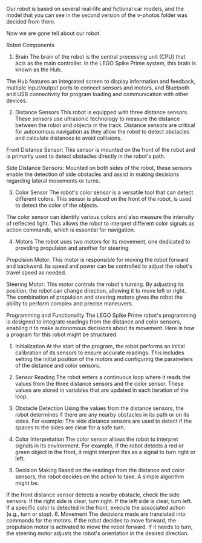 Our robot is based on several real-life and fictional car models, and the model that you can see in the second version of the v-photos folder was decided from them.

Now we are gone tell about our robot.

Robot Components
1. Brain
The brain of the robot is the central processing unit (CPU) that acts as the main controller. In the LEGO Spike Prime system, this brain is known as the Hub.

The Hub features an integrated screen to display information and feedback, multiple input/output ports to connect sensors and motors, and Bluetooth and USB connectivity for program loading and communication with other devices.

2. Distance Sensors
This robot is equipped with three distance sensors. These sensors use ultrasonic technology to measure the distance between the robot and objects in the track. Distance sensors are critical for autonomous navigation as they allow the robot to detect obstacles and calculate distances to avoid collisions.

Front Distance Sensor: This sensor is mounted on the front of the robot and is primarily used to detect obstacles directly in the robot's path.

Side Distance Sensors: Mounted on both sides of the robot, these sensors enable the detection of side obstacles and assist in making decisions regarding lateral movements or turns.

3. Color Sensor
The robot's color sensor is a versatile tool that can detect different colors. This sensor is placed on the front of the robot, is used to detect the color of the objects.

The color sensor can identify various colors and also measure the intensity of reflected light. This allows the robot to interpret different color signals as action commands, which is essential for navigation.

4. Motors
The robot uses two motors for its movement, one dedicated to providing propulsion and another for steering.

Propulsion Motor: This motor is responsible for moving the robot forward and backward. Its speed and power can be controlled to adjust the robot's travel speed as needed.

Steering Motor: This motor controls the robot's turning. By adjusting its position, the robot can change direction, allowing it to move left or right. The combination of propulsion and steering motors gives the robot the ability to perform complex and precise maneuvers.

Programming and Functionality
The LEGO Spike Prime robot's programming is designed to integrate readings from the distance and color sensors, enabling it to make autonomous decisions about its movement. Here is how a program for this robot might be structured.

1. Initialization
At the start of the program, the robot performs an initial calibration of its sensors to ensure accurate readings. This includes setting the initial position of the motors and configuring the parameters of the distance and color sensors.

2. Sensor Reading
The robot enters a continuous loop where it reads the values from the three distance sensors and the color sensor. These values are stored in variables that are updated in each iteration of the loop.

3. Obstacle Detection
Using the values from the distance sensors, the robot determines if there are any nearby obstacles in its path or on its sides. For example:
The side distance sensors are used to detect if the spaces to the sides are clear for a safe turn.

4. Color Interpretation
The color sensor allows the robot to interpret signals in its environment. For example, if the robot detects a red or green object in the front, it might interpret this as a signal to turn right or left.

5. Decision Making
Based on the readings from the distance and color sensors, the robot decides on the action to take. A simple algorithm might be:

If the front distance sensor detects a nearby obstacle, check the side sensors.
If the right side is clear, turn right.
If the left side is clear, turn left.
If a specific color is detected in the front, execute the associated action (e.g., turn or stop).
6. Movement
The decisions made are translated into commands for the motors. If the robot decides to move forward, the propulsion motor is activated to move the robot forward. If it needs to turn, the steering motor adjusts the robot's orientation in the desired direction.
